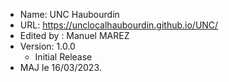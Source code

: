 * Name: UNC Haubourdin
* URL: https://unclocalhaubourdin.github.io/UNC/
* Edited by : Manuel MAREZ
* Version: 1.0.0
  - Initial Release
* MAJ le 16/03/2023.